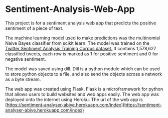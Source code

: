 # Sentiment-Analysis-Web-App

This  project is for a sentiment analysis web app that predicts the positive sentiment of a piece of text.

The machine learning model used to make predictions was the multinomial Naive Bayes classifier from scikit learn. The model was trained on the [Twitter Sentiment Analysis Training Corpus dataset.](http://thinknook.com/twitter-sentiment-analysis-training-corpus-dataset-2012-09-22/)
It contains 1,578,627 classified tweets, each row is marked as 1 for positive sentiment and 0 for negative sentiment.

The model was saved using dill. Dill is a python module which can be used to store python objects to a file, and also send the objects across a network as a byte stream.

The web app was created using  Flask. Flask is a microframework for python that allows users to build websites and web apps easily. The web app was deployed onto the internet using Heroku. The url of the web app is [https://sentiment-analyser-abiye.herokuapp.com/index](https://sentiment-analyser-abiye.herokuapp.com/index)
